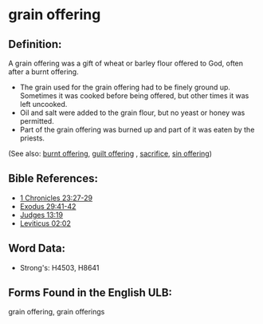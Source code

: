 # grain offering

## Definition:

A grain offering was a gift of wheat or barley flour offered to God, often after a burnt offering.

* The grain used for the grain offering had to be finely ground up. Sometimes it was cooked before being offered, but other times it was left uncooked.
* Oil and salt were added to the grain flour, but no yeast or honey was permitted.
* Part of the grain offering was burned up and part of it was eaten by the priests.

(See also: [burnt offering](../other/burntoffering.md), [guilt offering](../other/guiltoffering.md) , [sacrifice](../other/sacrifice.md), [sin offering](../other/sinoffering.md))

## Bible References:

* [1 Chronicles 23:27-29](rc://en/tn/help/1ch/23/27)
* [Exodus 29:41-42](rc://en/tn/help/exo/29/41)
* [Judges 13:19](rc://en/tn/help/jdg/13/19)
* [Leviticus 02:02](rc://en/tn/help/lev/02/02)

## Word Data:

* Strong's: H4503, H8641

## Forms Found in the English ULB:

grain offering, grain offerings
